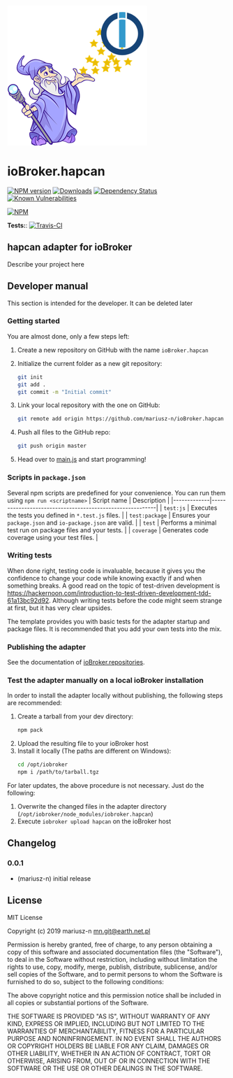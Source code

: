 ![Logo](admin/hapcan.png)
# ioBroker.hapcan

[![NPM version](http://img.shields.io/npm/v/iobroker.hapcan.svg)](https://www.npmjs.com/package/iobroker.hapcan)
[![Downloads](https://img.shields.io/npm/dm/iobroker.hapcan.svg)](https://www.npmjs.com/package/iobroker.hapcan)
[![Dependency Status](https://img.shields.io/david/mariusz-n/iobroker.hapcan.svg)](https://david-dm.org/mariusz-n/iobroker.hapcan)
[![Known Vulnerabilities](https://snyk.io/test/github/mariusz-n/ioBroker.hapcan/badge.svg)](https://snyk.io/test/github/mariusz-n/ioBroker.hapcan)

[![NPM](https://nodei.co/npm/iobroker.hapcan.png?downloads=true)](https://nodei.co/npm/iobroker.hapcan/)

**Tests:**: [![Travis-CI](http://img.shields.io/travis/mariusz-n/ioBroker.hapcan/master.svg)](https://travis-ci.org/mariusz-n/ioBroker.hapcan)

## hapcan adapter for ioBroker

Describe your project here

## Developer manual
This section is intended for the developer. It can be deleted later

### Getting started

You are almost done, only a few steps left:
1. Create a new repository on GitHub with the name `ioBroker.hapcan`
1. Initialize the current folder as a new git repository:  
    ```bash
    git init
    git add .
    git commit -m "Initial commit"
    ```
1. Link your local repository with the one on GitHub:  
    ```bash
    git remote add origin https://github.com/mariusz-n/ioBroker.hapcan
    ```

1. Push all files to the GitHub repo:  
    ```bash
    git push origin master
    ```
1. Head over to [main.js](main.js) and start programming!

### Scripts in `package.json`
Several npm scripts are predefined for your convenience. You can run them using `npm run <scriptname>`
| Script name | Description                                              |
|-------------|----------------------------------------------------------|
| `test:js`   | Executes the tests you defined in `*.test.js` files.     |
| `test:package`    | Ensures your `package.json` and `io-package.json` are valid. |
| `test` | Performs a minimal test run on package files and your tests. |
| `coverage` | Generates code coverage using your test files. |

### Writing tests
When done right, testing code is invaluable, because it gives you the 
confidence to change your code while knowing exactly if and when 
something breaks. A good read on the topic of test-driven development 
is https://hackernoon.com/introduction-to-test-driven-development-tdd-61a13bc92d92. 
Although writing tests before the code might seem strange at first, but it has very 
clear upsides.

The template provides you with basic tests for the adapter startup and package files.
It is recommended that you add your own tests into the mix.

### Publishing the adapter
See the documentation of [ioBroker.repositories](https://github.com/ioBroker/ioBroker.repositories#requirements-for-adapter-to-get-added-to-the-latest-repository).

### Test the adapter manually on a local ioBroker installation
In order to install the adapter locally without publishing, the following steps are recommended:
1. Create a tarball from your dev directory:  
    ```bash
    npm pack
    ```
1. Upload the resulting file to your ioBroker host
1. Install it locally (The paths are different on Windows):
    ```bash
    cd /opt/iobroker
    npm i /path/to/tarball.tgz
    ```

For later updates, the above procedure is not necessary. Just do the following:
1. Overwrite the changed files in the adapter directory (`/opt/iobroker/node_modules/iobroker.hapcan`)
1. Execute `iobroker upload hapcan` on the ioBroker host

## Changelog

### 0.0.1
* (mariusz-n) initial release

## License
MIT License

Copyright (c) 2019 mariusz-n <mn.git@earth.net.pl>

Permission is hereby granted, free of charge, to any person obtaining a copy
of this software and associated documentation files (the "Software"), to deal
in the Software without restriction, including without limitation the rights
to use, copy, modify, merge, publish, distribute, sublicense, and/or sell
copies of the Software, and to permit persons to whom the Software is
furnished to do so, subject to the following conditions:

The above copyright notice and this permission notice shall be included in all
copies or substantial portions of the Software.

THE SOFTWARE IS PROVIDED "AS IS", WITHOUT WARRANTY OF ANY KIND, EXPRESS OR
IMPLIED, INCLUDING BUT NOT LIMITED TO THE WARRANTIES OF MERCHANTABILITY,
FITNESS FOR A PARTICULAR PURPOSE AND NONINFRINGEMENT. IN NO EVENT SHALL THE
AUTHORS OR COPYRIGHT HOLDERS BE LIABLE FOR ANY CLAIM, DAMAGES OR OTHER
LIABILITY, WHETHER IN AN ACTION OF CONTRACT, TORT OR OTHERWISE, ARISING FROM,
OUT OF OR IN CONNECTION WITH THE SOFTWARE OR THE USE OR OTHER DEALINGS IN THE
SOFTWARE.